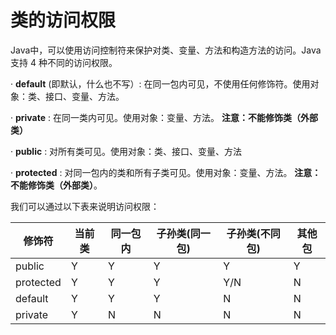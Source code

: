 #  类的访问权限

Java中，可以使用访问控制符来保护对类、变量、方法和构造方法的访问。Java 支持 4 种不同的访问权限。

· **default** (即默认，什么也不写）: 在同一包内可见，不使用任何修饰符。使用对象：类、接口、变量、方法。

· **private** : 在同一类内可见。使用对象：变量、方法。 **注意：不能修饰类（外部类）**

· **public** : 对所有类可见。使用对象：类、接口、变量、方法

· **protected** : 对同一包内的类和所有子类可见。使用对象：变量、方法。 **注意：不能修饰类（外部类）**。

我们可以通过以下表来说明访问权限：

| **修饰符** | **当前类** | **同一包内** | **子孙类(同一包)** | **子孙类(不同包)** | **其他包** |
| ---------- | ---------- | ------------ | ------------------ | ------------------ | ---------- |
| public     | Y          | Y            | Y                  | Y                  | Y          |
| protected  | Y          | Y            | Y                  | Y/N                | N          |
| default    | Y          | Y            | Y                  | N                  | N          |
| private    | Y          | N            | N                  | N                  | N          |